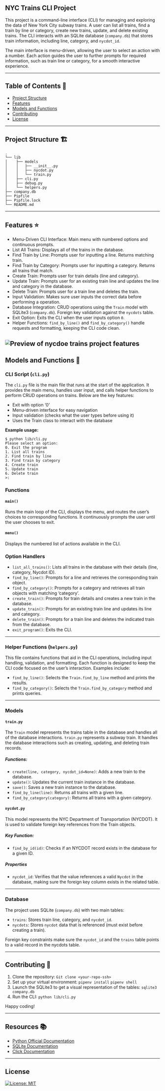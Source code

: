 ## NYC Trains CLI Project

This project is a command-line interface (CLI) for managing and exploring the data of New York City subway trains. A user can list all trains, find a train by line or category, create new trains, update, and delete existing trains. The CLI interacts with an SQLite database (`company.db`) that stores train information, including line, category, and `nycdot_id`.  

The main interface is menu-driven, allowing the user to select an action with a number. Each action guides the user to further prompts for required information, such as train line or category, for a smooth interactive experience.

---
## Table of Contents 📖

- [Project Structure](#project-structure)
- [Features](#features)
- [Models and Functions](#models-and-functions)
- [Contributing](#contributing)
- [License](#license)

--- 
## Project Structure 🏗
```console
.
└── lib
│    ├── models
│    │   ├── __init__.py
│    │   ├── nycdot.py
│    │   └── train.py
│    ├── cli.py
│    ├── debug.py
│    └── helpers.py
├── company.db
├── Pipfile
├── Pipfile.lock
└── README.md
```

---
## Features ⭐

- Menu-Driven CLI Interface: Main menu with numbered options and continuous prompts.
- List All Trains: Displays all of the trains in the database.
- Find Train by Line: Prompts user for inputting a line. Returns matching train.
- Find Train by Category: Prompts user for inputting a category. Returns all trains that match.
- Create Train: Prompts user for train details (line and category).
- Update Train: Prompts user for an existing train line and updates the line and category in the database.
- Delete Train: Prompts user for a train line and deletes the train.
- Input Validation: Makes sure user inputs the correct data before performing a operation.
- Database Integration: CRUD operations using the `Train` model with SQLite3 (`company.db`). Foreign key validation against the `nycdots` table.
- Exit Option: Exits the CLI when the user inputs option `0`.
- Helper Functions: `find_by_line()` and `find_by_category()` handle requests and formatting, keeping the CLI code clean.

![Preview of nycdoe trains project features](public/nycdot-project-video-ezgif.com-video-to-gif-converter.gif)
---
## Models and Functions 📱
### CLI Script (`cli.py`)

The `cli.py` file is the main file that runs at the start of the application. It provides the main menu, handles user input, and calls helper functions to perform CRUD operations on trains. Below are the key features:

- Exit with option ‘0’
- Menu-driven interface for easy navigation
- Input validation (checks what the user types before using it)
- Uses the Train class to interact with the database

**Example usage:**
```console
$ python lib/cli.py
Please select an option:
0. Exit the program
1. List all trains
2. Find train by line
3. Find train by category
4. Create train
5. Update train
6. Delete train
>:
```

### Functions

#### `main()`
Runs the main loop of the CLI, displays the menu, and routes the user’s choices to corresponding functions. It continuously prompts the user until the user chooses to exit.

#### `menu()`
Displays the numbered list of actions available in the CLI.

### Option Handlers
- `list_all_trains()`: Lists all trains in the database with their details (line, category, Nycdot ID).  
- `find_by_line()`: Prompts for a line and retrieves the corresponding train object.  
- `find_by_category()`: Prompts for a category and retrieves all train objects with matching ‘category’.  
- `create_train()`: Prompts for train details and creates a new train in the database.  
- `update_train()`: Prompts for an existing train line and updates its line and category.  
- `delete_train()`: Prompts for a train line and deletes the indicated train from the database.  
- `exit_program()`: Exits the CLI.

---

### Helper Functions (`helpers.py`)

This file contains functions that aid in the CLI operations, including input handling, validation, and formatting. Each function is designed to keep the CLI code focused on the user’s interaction. Examples include:

- `find_by_line()`: Selects the `Train.find_by_line` method and prints the results.  
- `find_by_category()`: Selects the `Train.find_by_category` method and prints queries.  

---
### Models 
#### `train.py`

The `Train` model represents the trains table in the database and handles all of the database interactions. `train.py` represents a subway train. It handles the database interactions such as creating, updating, and deleting train records.

##### Functions: 
- `create(line, category, nycdot_id=None)`: Adds a new train to the database.
- `update()`: Updates the current train instance in the database.
- `save()`: Saves a new train instance to the database.
- `find_by_line(line)`: Returns all trains with a given line.
- `find_by_category(category)`: Returns all trains with a given category.

#### `nycdot.py`
This model represents the NYC Department of Transportation (NYCDOT). It is used to validate foreign key references from the Train objects.

##### Key Function:
- `find_by_id(id)`: Checks if an NYCDOT record exists in the database for a given ID.

##### Properties

- `nycdot_id`: Verifies that the value references a valid `Nycdot` in the database, making sure the foreign key column exists in the related table.  

---
### Database

The project uses SQLite (`company.db`) with two main tables:

- `trains`: Stores train line, category, and `nycdot_id`.  
- `nycdots`: Stores `nycdot` data that is referenced (must exist before creating a train).  

Foreign key constraints make sure the `nycdot_id` and the `trains` table points to a valid record in the nycdots table.  

---
## Contributing 🤝
1. Clone the repository:
`Git clone <your-repo-ssh>`
2. Set up your virtual environment:
`pipenv install`
`pipenv shell`
3. Launch the SQLite3 to get a visual representation of the tables:
`sqlite3 company.db`
4. Run the CLI:
`python lib/cli.py`


Happy coding!

---
## Resources 📚

- [Python Official Documentation](https://docs.python.org/3/)
- [SQLite Documentation](https://www.sqlite.org/docs.html)
- [Click Documentation](https://click.palletsprojects.com/)

---
## License

[![License: MIT](https://img.shields.io/badge/License-MIT-yellow.svg)](https://choosealicense.com/licenses/mit/)
